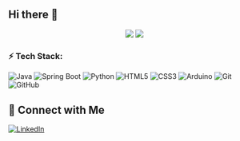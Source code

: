 ## Hi there 👋

<p align="center">
  <img src="https://github-readme-stats.vercel.app/api?username=D-Prasanth-Kumar&theme=vue-dark&hide_border=false&include_all_commits=true" />
  <img src="https://streak-stats.demolab.com/?user=D-Prasanth-Kumar&theme=vue-dark&hide_border=false&cache_bust=1" />
</p>


### ⚡ Tech Stack:
![Java](https://img.shields.io/badge/Java-ED8B00?style=for-the-badge&logo=java&logoColor=white)
![Spring Boot](https://img.shields.io/badge/Spring%20Boot-6DB33F?style=for-the-badge&logo=springboot&logoColor=white)
![Python](https://img.shields.io/badge/Python-3776AB?style=for-the-badge&logo=python&logoColor=white)
![HTML5](https://img.shields.io/badge/HTML5-E34F26?style=for-the-badge&logo=html5&logoColor=white)
![CSS3](https://img.shields.io/badge/CSS3-1572B6?style=for-the-badge&logo=css3&logoColor=white)
![Arduino](https://img.shields.io/badge/Arduino-00979D?style=for-the-badge&logo=arduino&logoColor=white)
![Git](https://img.shields.io/badge/Git-F05032?style=for-the-badge&logo=git&logoColor=white)
![GitHub](https://img.shields.io/badge/GitHub-181717?style=for-the-badge&logo=github&logoColor=white)

## 🔗 Connect with Me
<p align="left">
  <a href="https://linkedin.com/in/prasanth-kumar-486325224" target="blank">
    <img src="https://img.shields.io/badge/LinkedIn-0077B5?style=for-the-badge&logo=linkedin&logoColor=white" alt="LinkedIn"/>
  </a>
</p>

